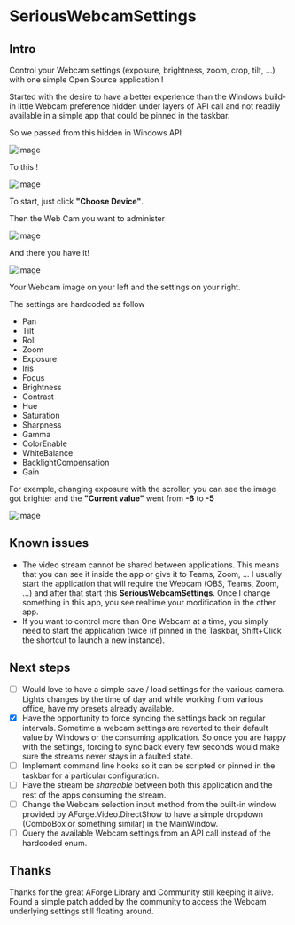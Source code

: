 # SeriousWebcamSettings

## Intro
Control your Webcam settings (exposure, brightness, zoom, crop, tilt, ...) with one simple Open Source application !

Started with the desire to have a better experience than the Windows build-in little Webcam preference hidden under layers of API call and not readily available in a simple app that could be pinned in the taskbar.

So we passed from this hidden in Windows API

![image](https://user-images.githubusercontent.com/12274241/192283466-fcc6119e-708f-4950-9024-d59b3782f3ba.png)

To this !

![image](https://github.com/PatBQc/SeriousWebcamSettings/assets/12274241/8919cc23-1ff5-4f2a-88e9-3bf16050b8d2)


To start, just click **"Choose Device"**.

Then the Web Cam you want to administer

![image](https://user-images.githubusercontent.com/12274241/192281953-15cc59e6-1d94-4231-88e2-992014ca7870.png)

And there you have it!

![image](https://github.com/PatBQc/SeriousWebcamSettings/assets/12274241/d2c7c25c-f733-4eb1-bef5-ee19673ae7ea)


Your Webcam image on your left and the settings on your right.

The settings are hardcoded as follow
- Pan
- Tilt
- Roll
- Zoom
- Exposure
- Iris
- Focus
- Brightness
- Contrast
- Hue
- Saturation
- Sharpness
- Gamma
- ColorEnable
- WhiteBalance
- BacklightCompensation
- Gain

For exemple, changing exposure with the scroller, you can see the image got brighter and the **"Current value"** went from **-6** to **-5**

![image](https://github.com/PatBQc/SeriousWebcamSettings/assets/12274241/2570247f-e249-4ebb-9a8c-a894d6435540)


## Known issues
- The video stream cannot be shared between applications.  This means that you can see it inside the app or give it to Teams, Zoom, ...  I usually start the application that will require the Webcam (OBS, Teams, Zoom, ...) and after that start this **SeriousWebcamSettings**.  Once I change something in this app, you see realtime your modification in the other app.
- If you want to control more than One Webcam at a time, you simply need to start the application twice (if pinned in the Taskbar, Shift+Click the shortcut to launch a new instance).

## Next steps
- [ ] Would love to have a simple save / load settings for the various camera.  Lights changes by the time of day and while working from various office, have my presets already available.
- [x] Have the opportunity to force syncing the settings back on regular intervals.  Sometime a webcam settings are reverted to their default value by Windows or the consuming application.  So once you are happy with the settings, forcing to sync back every few seconds would make sure the streams never stays in a faulted state.
- [ ] Implement command line hooks so it can be scripted or pinned in the taskbar for a particular configuration.
- [ ] Have the stream be *shareable* between both this application and the rest of the apps consuming the stream.
- [ ] Change the Webcam selection input method from the built-in window provided by AForge.Video.DirectShow to have a simple dropdown (ComboBox or something similar) in the MainWindow.
- [ ] Query the available Webcam settings from an API call instead of the hardcoded enum.

## Thanks
Thanks for the great AForge Library and Community still keeping it alive.  Found a simple patch added by the community to access the Webcam underlying settings still floating around.
